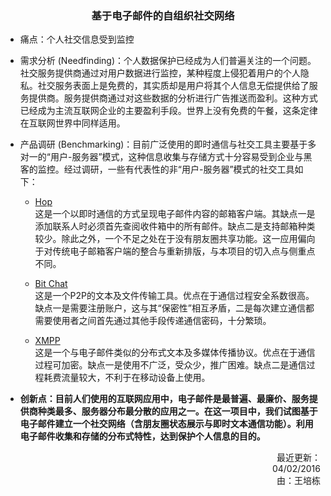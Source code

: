 <center><h3>基于电子邮件的自组织社交网络</h3></center>

* 痛点：个人社交信息受到监控

* 需求分析 (Needfinding)：个人数据保护已经成为人们普遍关注的一个问题。社交服务提供商通过对用户数据进行监控，某种程度上侵犯着用户的个人隐私。社交服务表面上是免费的，其实质却是用户将其个人信息无偿提供给了服务提供商。服务提供商通过对这些数据的分析进行广告推送而盈利。这种方式已经成为主流互联网企业的主要盈利手段。世界上没有免费的午餐，这条定律在互联网世界中同样适用。

* 产品调研 (Benchmarking)：目前广泛使用的即时通信与社交工具主要基于多对一的“用户-服务器”模式，这种信息收集与存储方式十分容易受到企业与黑客的监控。经过调研，一些有代表性的非“用户-服务器”模式的社交工具如下：

	* [Hop](http://gethop.com/s/press/)  
	这是一个以即时通信的方式呈现电子邮件内容的邮箱客户端。其缺点一是添加联系人时必须首先查阅收件箱中的所有邮件。缺点二是支持邮箱种类较少。除此之外，一个不足之处在于没有朋友圈共享功能。这一应用偏向于对传统电子邮箱客户端的整合与重新排版，与本项目的切入点与侧重点不同。

	* [Bit Chat](https://bitchat.im/)  
	这是一个P2P的文本及文件传输工具。优点在于通信过程安全系数很高。缺点一是需要注册账户，这与其“保密性”相互矛盾，二是每次建立通信都需要使用者之间首先通过其他手段传递通信密码，十分繁琐。
	
	* [XMPP](http://xmpp.org/)  
	这是一个与电子邮件类似的分布式文本及多媒体传播协议。优点在于通信过程可加密。缺点一是使用不广泛，受众少，推广困难。缺点二是通信过程耗费流量较大，不利于在移动设备上使用。

* **创新点：目前人们使用的互联网应用中，电子邮件是最普遍、最廉价、服务提供商种类最多、服务器分布最分散的应用之一。在这一项目中，我们试图基于电子邮件建立一个社交网络（含朋友圈状态展示与即时文本通信功能）。利用电子邮件收集和存储的分布式特性，达到保护个人信息的目的。**

<p align="right">
最近更新：
<br>04/02/2016
<br>由：王培栋
</p>
